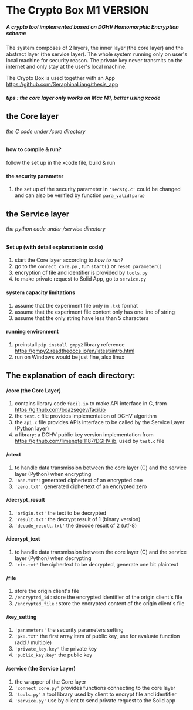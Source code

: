 # The Crypto Box M1 VERSION
##### A crypto tool implemented based on DGHV Homomorphic Encryption scheme
The system composes of 2 layers, the inner layer (the core layer) and the abstract layer (the service layer). 
The whole system running only on user's local machine for security reason. 
The private key never transmits on the internet and only stay at the user's local machine.

The Crypto Box is used together with an App https://github.com/SeraphinaLiang/thesis_app 

##### tips : the core layer only works on Mac M1, better using xcode

## the Core layer
###### the C code under /core directory
#### how to compile & run?
follow the set up in the xcode file, build & run 

#### the security parameter
1. the set up of the security parameter in `'secstg.c'` could be changed and can also be verified by function `para_valid(para)`

## the Service layer
###### the python code under /service directory
#### Set up (with detail explanation in code)
1. start the Core layer according to _how to run?_
2. go to the `connect_core.py` , run `start()` or `reset_parameter()`
3. encryption of file and identifier is provided by `tools.py`
4. to make private request to Solid App, go to `service.py`

#### system capacity limitations
1. assume that the experiment file only in `.txt` format
2. assume that the experiment file content only has one line of string
3. assume that the only string have less than 5 characters

#### running environment
1. preinstall `pip install gmpy2`  library reference https://gmpy2.readthedocs.io/en/latest/intro.html
2. run on Windows would be just fine, also linux

## The explanation of each directory:

#### /core (the Core Layer)
1. contains library code `facil.io` to make API interface in C, from https://github.com/boazsegev/facil.io
2. the `test.c` file provides implementation of DGHV algorithm
3. the `api.c` file provides APIs interface to be called by the Service Layer (Python layer)
4. a library: a DGHV public key version implementation from https://github.com/limengfei1187/DGHVlib, used by `test.c` file 

#### /ctext
1. to handle data transmission between the core layer (C) and the service layer (Python) when encrypting
2. `'one.txt'`: generated ciphertext of an encrypted one
3. `'zero.txt'`: generated ciphertext of an encrypted zero

#### /decrypt_result
1. `'origin.txt'` the text to be decrypted
2. `'result.txt'` the decrypt result of 1 (binary version)
3. `'decode_result.txt'` the decode result of 2 (utf-8)

#### /decrypt_text
1. to handle data transmission between the core layer (C) and the service layer (Python) when decrypting
2. `'cin.txt'` the ciphertext to be decrypted, generate one bit plaintext

#### /file
1. store the origin client's file
2. `/encrypted_id` : store the encrypted identifier of the origin client's file
3. `/encrypted_file` : store the encrypted content of the origin client's file

#### /key_setting
1. `'parameters'` the security parameters setting
2. `'pk0.txt'` the first array item of public key, use for evaluate function (add / multiple)
3. `'private_key.key'` the private key
4. `'public_key.key'` the public key

#### /service (the Service Layer)
1. the wrapper of the Core layer
2. `'connect_core.py'` provides functions connecting to the core layer
3. `'tools.py'` a tool library used by client to encrypt file and identifier
4. `'service.py'` use by client to send private request to the Solid app

